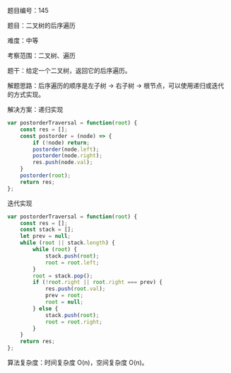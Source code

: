 题目编号：145

题目：二叉树的后序遍历

难度：中等

考察范围：二叉树、遍历

题干：给定一个二叉树，返回它的后序遍历。

解题思路：后序遍历的顺序是左子树 -> 右子树 -> 根节点，可以使用递归或迭代的方式实现。

解决方案：递归实现

```javascript
var postorderTraversal = function(root) {
    const res = [];
    const postorder = (node) => {
        if (!node) return;
        postorder(node.left);
        postorder(node.right);
        res.push(node.val);
    }
    postorder(root);
    return res;
};
```

迭代实现

```javascript
var postorderTraversal = function(root) {
    const res = [];
    const stack = [];
    let prev = null;
    while (root || stack.length) {
        while (root) {
            stack.push(root);
            root = root.left;
        }
        root = stack.pop();
        if (!root.right || root.right === prev) {
            res.push(root.val);
            prev = root;
            root = null;
        } else {
            stack.push(root);
            root = root.right;
        }
    }
    return res;
};
```

算法复杂度：时间复杂度 O(n)，空间复杂度 O(n)。
